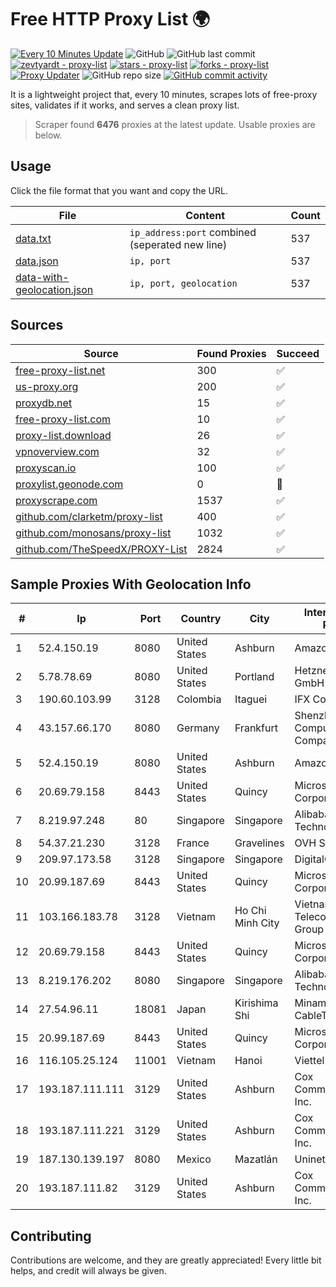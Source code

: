 
# Free HTTP Proxy List 🌍

[![Every 10 Minutes Update](https://github.com/mertguvencli/http-proxy-list/actions/workflows/main.yml/badge.svg?branch=main)](https://github.com/mertguvencli/http-proxy-list/actions/workflows/main.yml)
![GitHub](https://img.shields.io/github/license/mertguvencli/http-proxy-list)
![GitHub last commit](https://img.shields.io/github/last-commit/mertguvencli/http-proxy-list)
[![zevtyardt - proxy-list](https://img.shields.io/static/v1?label=zevtyardt&message=proxy-list&color=blue&logo=github)](https://github.com/zevtyardt/proxy-list "Go to GitHub repo")
[![stars - proxy-list](https://img.shields.io/github/stars/zevtyardt/proxy-list?style=social)](https://github.com/zevtyardt/proxy-list)
[![forks - proxy-list](https://img.shields.io/github/forks/zevtyardt/proxy-list?style=social)](https://github.com/zevtyardt/proxy-list)
[![Proxy Updater](https://github.com/zevtyardt/proxy-list/workflows/Proxy%20Updater/badge.svg)](https://github.com/zevtyardt/proxy-list/actions?query=workflow:"Proxy+Updater")
![GitHub repo size](https://img.shields.io/github/repo-size/zevtyardt/proxy-list)
[![GitHub commit activity](https://img.shields.io/github/commit-activity/m/zevtyardt/proxy-list?logo=commits)](https://github.com/zevtyardt/proxy-list/commits/main)

It is a lightweight project that, every 10 minutes, scrapes lots of free-proxy sites, validates if it works, and serves a clean proxy list.

> Scraper found **6476** proxies at the latest update. Usable proxies are below.

## Usage

Click the file format that you want and copy the URL.

|File|Content|Count|
|----|-------|-----|
|[data.txt](https://raw.githubusercontent.com/mertguvencli/http-proxy-list/main/proxy-list/data.txt)|`ip_address:port` combined (seperated new line)|537|
|[data.json](https://raw.githubusercontent.com/mertguvencli/http-proxy-list/main/proxy-list/data.json)|`ip, port`|537|
|[data-with-geolocation.json](https://raw.githubusercontent.com/mertguvencli/http-proxy-list/main/proxy-list/data-with-geolocation.json)|`ip, port, geolocation`|537|

## Sources

|Source|Found Proxies|Succeed|
|------|-------------|-------|
|[free-proxy-list.net](https://free-proxy-list.net)|300|✅|
|[us-proxy.org](https://www.us-proxy.org)|200|✅|
|[proxydb.net](http://proxydb.net)|15|✅|
|[free-proxy-list.com](https://free-proxy-list.com/?page=&port=&type%5B%5D=http&type%5B%5D=https&up_time=0&search=Search)|10|✅|
|[proxy-list.download](https://www.proxy-list.download/HTTP)|26|✅|
|[vpnoverview.com](https://vpnoverview.com/privacy/anonymous-browsing/free-proxy-servers)|32|✅|
|[proxyscan.io](https://www.proxyscan.io)|100|✅|
|[proxylist.geonode.com](https://proxylist.geonode.com/api/proxy-list?limit=300&page=1&sort_by=lastChecked&sort_type=desc&protocols=http,https)|0|🚫|
|[proxyscrape.com](https://api.proxyscrape.com/v2/?request=displayproxies&protocol=http&timeout=10000&country=all&ssl=all&anonymity=all)|1537|✅|
|[github.com/clarketm/proxy-list](https://raw.githubusercontent.com/clarketm/proxy-list/master/proxy-list-raw.txt)|400|✅|
|[github.com/monosans/proxy-list](https://raw.githubusercontent.com/monosans/proxy-list/main/proxies/http.txt)|1032|✅|
|[github.com/TheSpeedX/PROXY-List](https://raw.githubusercontent.com/TheSpeedX/PROXY-List/master/http.txt)|2824|✅|


## Sample Proxies With Geolocation Info

|#|Ip|Port|Country|City|Internet Service Provider|
|-|--|----|-------|----|-------------------------|
|1|52.4.150.19|8080|United States|Ashburn|Amazon.com, Inc.|
|2|5.78.78.69|8080|United States|Portland|Hetzner Online GmbH|
|3|190.60.103.99|3128|Colombia|Itaguei|IFX Corporation|
|4|43.157.66.170|8080|Germany|Frankfurt|Shenzhen Tencent Computer Systems Company Limited|
|5|52.4.150.19|8080|United States|Ashburn|Amazon.com, Inc.|
|6|20.69.79.158|8443|United States|Quincy|Microsoft Corporation|
|7|8.219.97.248|80|Singapore|Singapore|Alibaba (US) Technology Co., Ltd.|
|8|54.37.21.230|3128|France|Gravelines|OVH SAS|
|9|209.97.173.58|3128|Singapore|Singapore|DigitalOcean, LLC|
|10|20.99.187.69|8443|United States|Quincy|Microsoft Corporation|
|11|103.166.183.78|3128|Vietnam|Ho Chi Minh City|Vietnam Posts and Telecommunications Group|
|12|20.69.79.158|8443|United States|Quincy|Microsoft Corporation|
|13|8.219.176.202|8080|Singapore|Singapore|Alibaba (US) Technology Co., Ltd.|
|14|27.54.96.11|18081|Japan|Kirishima Shi|Minamikyusyu CableTV Net Inc.|
|15|20.99.187.69|8443|United States|Quincy|Microsoft Corporation|
|16|116.105.25.124|11001|Vietnam|Hanoi|Viettel Corporation|
|17|193.187.111.111|3129|United States|Ashburn|Cox Communications Inc.|
|18|193.187.111.221|3129|United States|Ashburn|Cox Communications Inc.|
|19|187.130.139.197|8080|Mexico|Mazatlán|Uninet S.A. de C.V.|
|20|193.187.111.82|3129|United States|Ashburn|Cox Communications Inc.|



## Contributing

Contributions are welcome, and they are greatly appreciated! Every
little bit helps, and credit will always be given.

